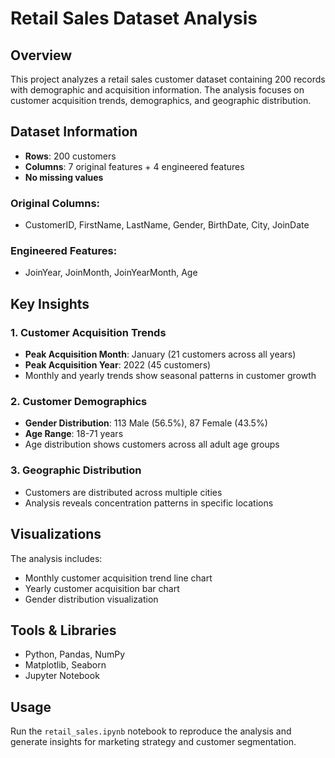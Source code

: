 # Retail Sales Dataset Analysis

## Overview
This project analyzes a retail sales customer dataset containing 200 records with demographic and acquisition information. The analysis focuses on customer acquisition trends, demographics, and geographic distribution.

## Dataset Information
- **Rows**: 200 customers
- **Columns**: 7 original features + 4 engineered features
- **No missing values**

### Original Columns:
- CustomerID, FirstName, LastName, Gender, BirthDate, City, JoinDate

### Engineered Features:
- JoinYear, JoinMonth, JoinYearMonth, Age

## Key Insights

### 1. Customer Acquisition Trends
- **Peak Acquisition Month**: January (21 customers across all years)
- **Peak Acquisition Year**: 2022 (45 customers)
- Monthly and yearly trends show seasonal patterns in customer growth

### 2. Customer Demographics
- **Gender Distribution**: 113 Male (56.5%), 87 Female (43.5%)
- **Age Range**: 18-71 years
- Age distribution shows customers across all adult age groups

### 3. Geographic Distribution
- Customers are distributed across multiple cities
- Analysis reveals concentration patterns in specific locations

## Visualizations
The analysis includes:
- Monthly customer acquisition trend line chart
- Yearly customer acquisition bar chart  
- Gender distribution visualization

## Tools & Libraries
- Python, Pandas, NumPy
- Matplotlib, Seaborn
- Jupyter Notebook

## Usage
Run the `retail_sales.ipynb` notebook to reproduce the analysis and generate insights for marketing strategy and customer segmentation.